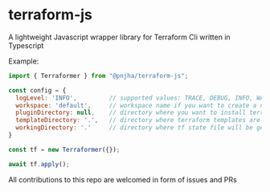 # terraform-js
A lightweight Javascript wrapper library for Terraform Cli written in Typescript

Example:

```js
import { Terraformer } from "@pnjha/terraform-js";

const config = {
  logLevel: 'INFO',         // supported values: TRACE, DEBUG, INFO, WARN or ERROR. Default is INFO
  workspace: 'default',     // workspace name if you want to create a new workspace. Default workspace is 'default'
  pluginDirectory: null,    // directory where you want to install terraform provider plugin
  templateDirectory: '.',   // directory where terraform templates are present
  workingDirectory: '.'     // directory where tf state file will be generated
}

const tf = new Terraformer({});

await tf.apply();

```
All contributions to this repo are welcomed in form of issues and PRs

